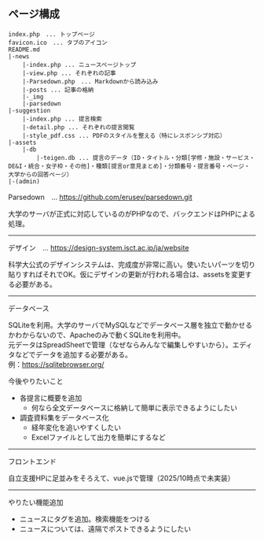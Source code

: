 ## ページ構成
```
index.php　... トップページ
favicon.ico　... タブのアイコン
README.md
|-news
    |-index.php ... ニュースページトップ
    |-view.php ... それぞれの記事
    |-Parsedown.php　... Markdownから読み込み
    |-posts ... 記事の格納
    |-_img
    |-parsedown
|-suggestion
    |-index.php ... 提言検索
    |-detail.php ... それぞれの提言閲覧
    |-style_pdf.css ... PDFのスタイルを整える（特にレスポンシブ対応）
|-assets
    |-db
        |-teigen.db ... 提言のデータ（ID・タイトル・分類[学修・施設・サービス・DE&I・統合・女子枠・その他]・種類[提言or意見まとめ]・分類番号・提言番号・ページ・大学からの回答ページ）
|-(admin)
```
Parsedown　... https://github.com/erusev/parsedown.git

大学のサーバが正式に対応しているのがPHPなので、バックエンドはPHPによる処理。

---
デザイン　... https://design-system.isct.ac.jp/ja/website

科学大公式のデザインシステムは、完成度が非常に高い。使いたいパーツを切り貼りすればそれでOK。仮にデザインの更新が行われる場合は、assetsを変更する必要がある。

---
データベース

SQLiteを利用。大学のサーバでMySQLなどでデータベース層を独立で動かせるかわからないので、Apacheのみで動くSQLiteを利用中。
<br>元データはSpreadSheetで管理（なぜならみんなで編集しやすいから）。エディタなどでデータを追加する必要がある。
<br>例：https://sqlitebrowser.org/

今後やりたいこと
- 各提言に概要を追加
    - 何なら全文データベースに格納して簡単に表示できるようにしたい
- 調査資料集をデータベース化
    - 経年変化を追いやすくしたい
    - Excelファイルとして出力を簡単にするなど

---
フロントエンド

自立支援HPに足並みをそろえて、vue.jsで管理（2025/10時点で未実装）

---
やりたい機能追加
- ニュースにタグを追加。検索機能をつける
- ニュースについては、遠隔でポストできるようにしたい
